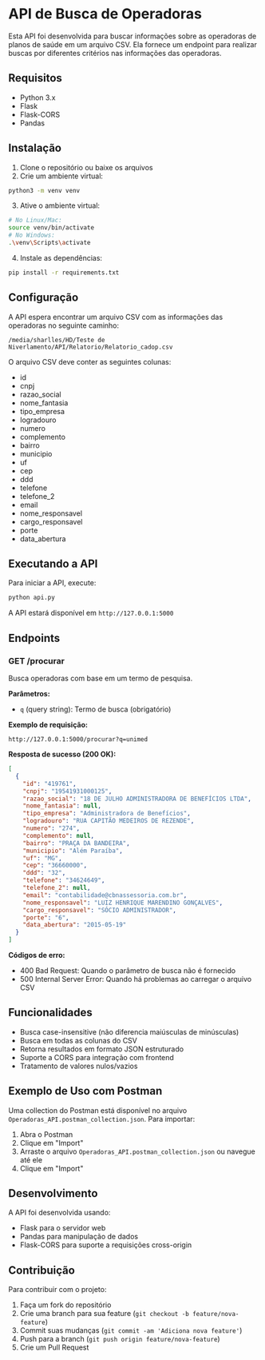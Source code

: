 # API de Busca de Operadoras

Esta API foi desenvolvida para buscar informações sobre as operadoras de planos de saúde em um arquivo CSV. Ela fornece um endpoint para realizar buscas por diferentes critérios nas informações das operadoras.

## Requisitos

- Python 3.x
- Flask
- Flask-CORS
- Pandas

## Instalação

1. Clone o repositório ou baixe os arquivos
2. Crie um ambiente virtual:
```bash
python3 -m venv venv
```

3. Ative o ambiente virtual:
```bash
# No Linux/Mac:
source venv/bin/activate
# No Windows:
.\venv\Scripts\activate
```

4. Instale as dependências:
```bash
pip install -r requirements.txt
```

## Configuração

A API espera encontrar um arquivo CSV com as informações das operadoras no seguinte caminho:
```
/media/sharlles/HD/Teste de Niverlamento/API/Relatorio/Relatorio_cadop.csv
```

O arquivo CSV deve conter as seguintes colunas:
- id
- cnpj
- razao_social
- nome_fantasia
- tipo_empresa
- logradouro
- numero
- complemento
- bairro
- municipio
- uf
- cep
- ddd
- telefone
- telefone_2
- email
- nome_responsavel
- cargo_responsavel
- porte
- data_abertura

## Executando a API

Para iniciar a API, execute:
```bash
python api.py
```

A API estará disponível em `http://127.0.0.1:5000`

## Endpoints

### GET /procurar

Busca operadoras com base em um termo de pesquisa.

**Parâmetros:**
- `q` (query string): Termo de busca (obrigatório)

**Exemplo de requisição:**
```
http://127.0.0.1:5000/procurar?q=unimed
```

**Resposta de sucesso (200 OK):**
```json
[
  {
    "id": "419761",
    "cnpj": "19541931000125",
    "razao_social": "18 DE JULHO ADMINISTRADORA DE BENEFÍCIOS LTDA",
    "nome_fantasia": null,
    "tipo_empresa": "Administradora de Benefícios",
    "logradouro": "RUA CAPITÃO MEDEIROS DE REZENDE",
    "numero": "274",
    "complemento": null,
    "bairro": "PRAÇA DA BANDEIRA",
    "municipio": "Além Paraíba",
    "uf": "MG",
    "cep": "36660000",
    "ddd": "32",
    "telefone": "34624649",
    "telefone_2": null,
    "email": "contabilidade@cbnassessoria.com.br",
    "nome_responsavel": "LUIZ HENRIQUE MARENDINO GONÇALVES",
    "cargo_responsavel": "SÓCIO ADMINISTRADOR",
    "porte": "6",
    "data_abertura": "2015-05-19"
  }
]
```

**Códigos de erro:**
- 400 Bad Request: Quando o parâmetro de busca não é fornecido
- 500 Internal Server Error: Quando há problemas ao carregar o arquivo CSV

## Funcionalidades

- Busca case-insensitive (não diferencia maiúsculas de minúsculas)
- Busca em todas as colunas do CSV
- Retorna resultados em formato JSON estruturado
- Suporte a CORS para integração com frontend
- Tratamento de valores nulos/vazios

## Exemplo de Uso com Postman

Uma collection do Postman está disponível no arquivo `Operadoras_API.postman_collection.json`. Para importar:

1. Abra o Postman
2. Clique em "Import"
3. Arraste o arquivo `Operadoras_API.postman_collection.json` ou navegue até ele
4. Clique em "Import"

## Desenvolvimento

A API foi desenvolvida usando:
- Flask para o servidor web
- Pandas para manipulação de dados
- Flask-CORS para suporte a requisições cross-origin

## Contribuição

Para contribuir com o projeto:
1. Faça um fork do repositório
2. Crie uma branch para sua feature (`git checkout -b feature/nova-feature`)
3. Commit suas mudanças (`git commit -am 'Adiciona nova feature'`)
4. Push para a branch (`git push origin feature/nova-feature`)
5. Crie um Pull Request 